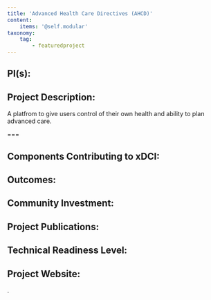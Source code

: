 ```yaml
---
title: 'Advanced Health Care Directives (AHCD)'
content:
    items: '@self.modular'
taxonomy:
    tag:
        - featuredproject
---
```


## PI(s):

## Project Description:
A platfrom to give users control of their own health and ability to plan advanced care. 

===

## Components Contributing to xDCI: 

## Outcomes:

## Community Investment:

## Project Publications:

## Technical Readiness Level:

## Project Website:
.